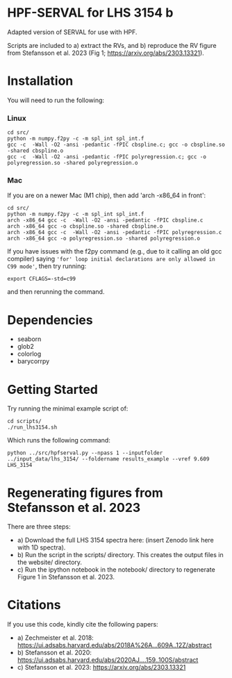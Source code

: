 # HPF-SERVAL for LHS 3154 b

Adapted version of SERVAL for use with HPF.

Scripts are included to a) extract the RVs, and b) reproduce the RV figure from Stefansson et al. 2023 (Fig 1; https://arxiv.org/abs/2303.13321).


# Installation
You will need to run the following:

### Linux

```
cd src/
python -m numpy.f2py -c -m spl_int spl_int.f
gcc -c  -Wall -O2 -ansi -pedantic -fPIC cbspline.c; gcc -o cbspline.so -shared cbspline.o
gcc -c  -Wall -O2 -ansi -pedantic -fPIC polyregression.c; gcc -o polyregression.so -shared polyregression.o
```

### Mac
If you are on a newer Mac (M1 chip), then add 'arch -x86_64 in front':
```
cd src/
python -m numpy.f2py -c -m spl_int spl_int.f
arch -x86_64 gcc -c  -Wall -O2 -ansi -pedantic -fPIC cbspline.c
arch -x86_64 gcc -o cbspline.so -shared cbspline.o
arch -x86_64 gcc -c  -Wall -O2 -ansi -pedantic -fPIC polyregression.c
arch -x86_64 gcc -o polyregression.so -shared polyregression.o
```

If you have issues with the f2py command (e.g., due to it calling an old gcc compiler) saying `'for' loop initial declarations are only allowed in C99 mode'`, then try running:
```
export CFLAGS=-std=c99
```
and then rerunning the command.

# Dependencies
- seaborn
- glob2
- colorlog
- barycorrpy

# Getting Started
Try running the minimal example script of:

```
cd scripts/
./run_lhs3154.sh
```

Which runs the following command:
```
python ../src/hpfserval.py --npass 1 --inputfolder ../input_data/lhs_3154/ --foldername results_example --vref 9.609 LHS_3154
```

# Regenerating figures from Stefansson et al. 2023
There are three steps:
- a) Download the full LHS 3154 spectra here: (insert Zenodo link here with 1D spectra).
- b) Run the script in the scripts/ directory. This creates the output files in the website/ directory.
- c) Run the ipython notebook in the notebook/ directory to regenerate Figure 1 in Stefansson et al. 2023.

# Citations
If you use this code, kindly cite the following papers:
- a) Zechmeister et al. 2018: https://ui.adsabs.harvard.edu/abs/2018A%26A...609A..12Z/abstract
- b) Stefansson et al. 2020: https://ui.adsabs.harvard.edu/abs/2020AJ....159..100S/abstract
- c) Stefansson et al. 2023: https://arxiv.org/abs/2303.13321

